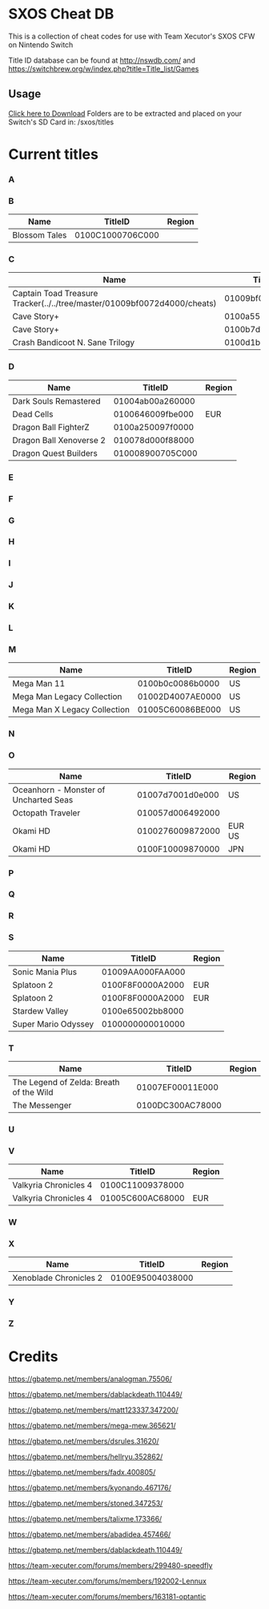 # SXOS Cheat DB

This is a collection of cheat codes for use with Team Xecutor's SXOS CFW on Nintendo Switch

Title ID database can be found at http://nswdb.com/ and https://switchbrew.org/w/index.php?title=Title_list/Games

## Usage
[Click here to Download](../../archive/master.zip "SXOS CheatDB")
 Folders are to be extracted and placed on your Switch's SD Card in: /sxos/titles

# Current titles

### A

### B
|Name|TitleID|Region
|--|--|--
|Blossom Tales|0100C1000706C000|

### C
|Name|TitleID|Region
|--|--|--
|Captain Toad Treasure Tracker(../../tree/master/01009bf0072d4000/cheats)|01009bf0072d4000|
|Cave Story+|0100a55003b5c000|EUR
|Cave Story+|0100b7d0022ee000|US
|Crash Bandicoot N. Sane Trilogy|0100d1b006744000|


### D
|Name|TitleID|Region
|--|--|--
|Dark Souls Remastered|01004ab00a260000|
|Dead Cells|0100646009fbe000|EUR
|Dragon Ball FighterZ|0100a250097f0000|
|Dragon Ball Xenoverse 2|010078d000f88000|
|Dragon Quest Builders|010008900705C000|

### E

### F

### G

### H

### I

### J

### K

### L

### M
|Name|TitleID|Region
|--|--|--
|Mega Man 11|0100b0c0086b0000|US
|Mega Man Legacy Collection|01002D4007AE0000|US
|Mega Man X Legacy Collection|01005C60086BE000|US

### N

### O
|Name|TitleID|Region
|--|--|--
|Oceanhorn - Monster of Uncharted Seas|01007d7001d0e000|US
|Octopath Traveler|010057d006492000|
|Okami HD|0100276009872000|EUR US
|Okami HD|0100F10009870000|JPN

### P

### Q

### R

### S
|Name|TitleID|Region
|--|--|--
|Sonic Mania Plus|01009AA000FAA000|
|Splatoon 2|0100F8F0000A2000|EUR
|Splatoon 2|0100F8F0000A2000|EUR
|Stardew Valley|0100e65002bb8000|
|Super Mario Odyssey|0100000000010000|

### T
|Name|TitleID|Region
|--|--|--
|The Legend of Zelda: Breath of the Wild|01007EF00011E000|
|The Messenger|0100DC300AC78000|

### U

### V
|Name|TitleID|Region
|--|--|--
|Valkyria Chronicles 4|0100C11009378000|
|Valkyria Chronicles 4|01005C600AC68000|EUR

### W

### X
|Name|TitleID|Region
|--|--|--
|Xenoblade Chronicles 2|0100E95004038000|

### Y

### Z

# Credits
https://gbatemp.net/members/analogman.75506/ 

https://gbatemp.net/members/dablackdeath.110449/

https://gbatemp.net/members/matt123337.347200/

https://gbatemp.net/members/mega-mew.365621/

https://gbatemp.net/members/dsrules.31620/

https://gbatemp.net/members/hellryu.352862/

https://gbatemp.net/members/fadx.400805/

https://gbatemp.net/members/kyonando.467176/

https://gbatemp.net/members/stoned.347253/

https://gbatemp.net/members/talixme.173366/

https://gbatemp.net/members/abadidea.457466/

https://gbatemp.net/members/dablackdeath.110449/

https://team-xecuter.com/forums/members/299480-speedfly

https://team-xecuter.com/forums/members/192002-Lennux

https://team-xecuter.com/forums/members/163181-optantic
